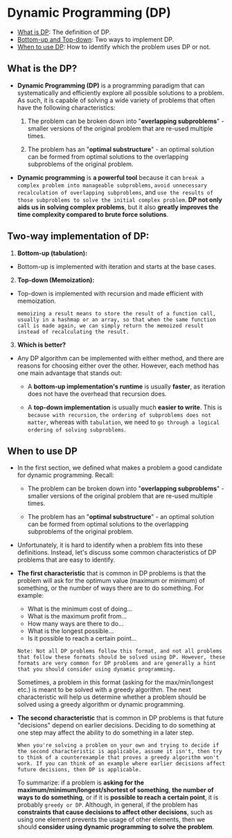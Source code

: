 # Dynamic Programming (DP)
- [What is DP](#What-is-the-dp): The definition of DP.
- [Bottom-up and Top-down](#Two-way-implementation-of-DP): Two ways to implement DP.
- [When to use DP](#When-to-use-DP): How to identify which the problem uses DP or not.

## What is the DP?

- **Dynamic Programming (DP)** is a programming paradigm that can systematically and efficiently explore all possible solutions to a problem. As such, it is capable of solving a wide variety of problems that often have the following characteristics:
    
    1. The problem can be broken down into "**overlapping subproblems**" - smaller versions of the original problem that are re-used multiple times.

    2. The problem has an "**optimal substructure**" - an optimal solution can be formed from optimal solutions to the overlapping subproblems of the original problem.

- **Dynamic programming** is **a powerful tool** because it can `break a complex problem into manageable subproblems`, `avoid unnecessary recalculation of overlapping subproblems`, and `use the results of those subproblems to solve the initial complex problem`. **DP not only aids us in solving complex problems**, but it also **greatly improves the time complexity compared to brute force solutions**.

## Two-way implementation of DP:

1. **Bottom-up (tabulation):**
- Bottom-up is implemented with iteration and starts at the base cases. 

2. **Top-down (Memoization):**
- Top-down is implemented with recursion and made efficient with memoization.

    `memoizing a result means to store the result of a function call, usually in a hashmap or an array, so that when the same function call is made again, we can simply return the memoized result instead of recalculating the result.`

3. **Which is better?**
- Any DP algorithm can be implemented with either method, and there are reasons for choosing either over the other. However, each method has one main advantage that stands out:
    + A **bottom-up implementation's runtime** is usually **faster**, as iteration does not have the overhead that recursion does.

    + A **top-down implementation** is usually much **easier to write**. This is `because with recursion`, `the ordering of subproblems does not matter`, whereas with `tabulation`, we need to `go through a logical ordering of solving subproblems`.

## When to use DP
- In the first section, we defined what makes a problem a good candidate for dynamic programming. Recall:

    + The problem can be broken down into "**overlapping subproblems**" - smaller versions of the original problem that are re-used multiple times.

    + The problem has an "**optimal substructure**" - an optimal solution can be formed from optimal solutions to the overlapping subproblems of the original problem.

- Unfortunately, it is hard to identify when a problem fits into these definitions. Instead, let's discuss some common characteristics of DP problems that are easy to identify.

- **The first characteristic** that is common in DP problems is that the problem will ask for the optimum value (maximum or minimum) of something, or the number of ways there are to do something. For example:

    + What is the minimum cost of doing...
    + What is the maximum profit from...
    + How many ways are there to do...
    + What is the longest possible...
    + Is it possible to reach a certain point...

    `Note: Not all DP problems follow this format, and not all problems that follow these formats should be solved using DP. However, these formats are very common for DP problems and are generally a hint that you should consider using dynamic programming.`

    Sometimes, a problem in this format (asking for the max/min/longest etc.) is meant to be solved with a greedy algorithm. The next characteristic will help us determine whether a problem should be solved using a greedy algorithm or dynamic programming.

- **The second characteristic** that is common in DP problems is that future "decisions" depend on earlier decisions. Deciding to do something at one step may affect the ability to do something in a later step.

    `When you're solving a problem on your own and trying to decide if the second characteristic is applicable, assume it isn't, then try to think of a counterexample that proves a greedy algorithm won't work. If you can think of an example where earlier decisions affect future decisions, then DP is applicable.`

    To summarize: if a problem is **asking for the maximum/minimum/longest/shortest of something**, **the number of ways to do something**, or if it is **possible to reach a certain point**, it is probably `greedy or DP`. Although, in general, if the problem has **constraints that cause decisions to affect other decisions**, such as using one element prevents the usage of other elements, then we should **consider using dynamic programming to solve the problem**.